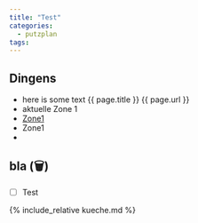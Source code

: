 ```yaml
---
title: "Test"
categories:
  - putzplan
tags:
---
```


## Dingens
<!--more-->
* here is some text {{ page.title }} {{ page.url }}
* aktuelle Zone <span class="ppzone">1</span>
* [Zone1](zone1)
* <a>Zone<span class="ppzone">1</span></a>
* 

## bla (<span class="ppclear">🗑️</span>)

 - [ ] Test

{%  include_relative kueche.md %}


<!--stackedit_data:
eyJoaXN0b3J5IjpbMTY0ODI1MjIxMSwtMTM4Nzg3MjIyLDE0OD
MzMzQzNjQsMTQ4MzMzNDM2NCwtMTYzNTI1NzA4NywtMTYyNzc2
OTk5NCwxODU3NDQwNDE3LC05MzIwMzExNjEsLTE0MzQ5NTgwMj
AsLTIwNDY5NTk2NTYsLTIwMTQ0MTU2MjIsLTYwMTMyNjgwOCwt
MTgyNDcwNDQ2MCwxMzc5ODA0MzMzLC02MDMwMjI1NzEsLTEzNT
AyNjQxOTYsNjExMDE4OTk0LC03NzM2ODMzNzEsMTgxMTc0MTM4
M119
-->